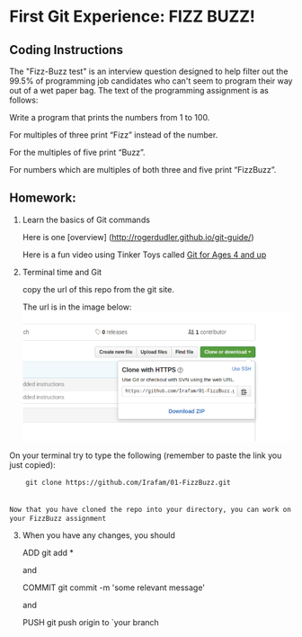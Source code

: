 # First Git Experience: FIZZ BUZZ!


## Coding Instructions
The "Fizz-Buzz test" is an interview question designed to help filter out the 99.5% of programming job candidates who can't seem to program their way out of a wet paper bag. The text of the programming assignment is as follows:


Write a program that prints the numbers from 1 to 100. 

For multiples of three print “Fizz” instead of the number.

For the multiples of five print “Buzz”. 

For numbers which are multiples of both three and five print “FizzBuzz”.



## Homework:

1. Learn the basics of Git commands<br>

	Here is one [overview] (http://rogerdudler.github.io/git-guide/)<br>

	Here is a fun video using Tinker Toys called [Git for Ages 4 and up](https://youtu.be/1ffBJ4sVUb4)<br>

2. Terminal time and Git<br>

	copy the url of this repo from the git site. <br>

	The url is in the image below:
![](./images/GitFizzBuzzURL.png?raw=true)

<p>On your terminal try to type the following (remember to paste the link you just copied):
		
		git clone https://github.com/Irafam/01-FizzBuzz.git


	Now that you have cloned the repo into your directory, you can work on your FizzBuzz assignment

3. When you have any changes, you should 
	
	ADD 
		git add *

	and

	COMMIT
		git commit -m 'some relevant message'

	and 

	PUSH
		git push origin to `your branch
